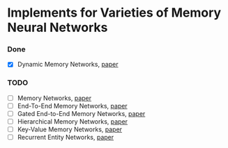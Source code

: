 # Implements for Varieties of Memory Neural Networks

### Done
- [x] Dynamic Memory Networks, [paper](https://arxiv.org/pdf/1506.07285.pdf)
### TODO
- [ ] Memory Networks, [paper](https://arxiv.org/pdf/1410.3916.pdf)
- [ ] End-To-End Memory Networks, [paper](https://arxiv.org/pdf/1503.08895.pdf)
- [ ] Gated End-to-End Memory Networks, [paper](https://arxiv.org/pdf/1610.04211.pdf)
- [ ] Hierarchical Memory Networks, [paper](https://arxiv.org/pdf/1605.07427v1.pdf)
- [ ] Key-Value Memory Networks, [paper](https://arxiv.org/pdf/1606.03126.pdf)
- [ ] Recurrent Entity Networks, [paper](https://arxiv.org/pdf/1612.03969.pdf)

